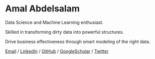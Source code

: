 # Amal Abdelsalam

Data Science and Machine Learning enthusiast. 

Skilled in transforming dirty data into powerful structures.

Drive business effectiveness through smart modeling of the right data.

[Email](mailto:am.mahmoud@nu.edu.eg) / [LinkedIn](www.linkedin.com/in/amalabdelsalam/) / [GitHub](https://github.com/AmalAbdelsalam/) / [GoogleScholar](https://scholar.google.com/citations?user=ajBCGXMAAAAJ&hl=en) / [Twitter](https://twitter.com/AmalHalaby/)
